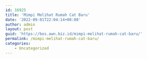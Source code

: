 ```yaml
---
id: 16925
title: 'Mimpi Melihat Rumah Cat Baru'
date: '2022-09-01T22:04:14+00:00'
author: admin
layout: post
guid: 'https://bos.awn.biz.id/mimpi-melihat-rumah-cat-baru/'
permalink: /mimpi-melihat-rumah-cat-baru/
categories:
    - Uncategorized
---
```



